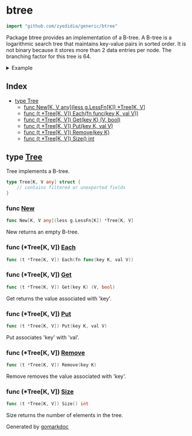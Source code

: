 <!-- Code generated by gomarkdoc. DO NOT EDIT -->

# btree

```go
import "github.com/zyedidia/generic/btree"
```

Package btree provides an implementation of a B\-tree\. A B\-tree is a logarithmic search tree that maintains key\-value pairs in sorted order\. It is not binary because it stores more than 2 data entries per node\. The branching factor for this tree is 64\.

<details><summary>Example</summary>
<p>

```go
package main

import (
	"fmt"
	g "github.com/zyedidia/generic"
	"github.com/zyedidia/generic/btree"
)

func main() {
	tree := btree.New[int, string](g.Less[int])

	tree.Put(42, "foo")
	tree.Put(-10, "bar")
	tree.Put(0, "baz")

	tree.Each(func(key int, val string) {
		fmt.Println(key, val)
	})

}
```

#### Output

```
-10 bar
0 baz
42 foo
```

</p>
</details>

## Index

- [type Tree](<#type-tree>)
  - [func New[K, V any](less g.LessFn[K]) *Tree[K, V]](<#func-new>)
  - [func (t *Tree[K, V]) Each(fn func(key K, val V))](<#func-treek-v-each>)
  - [func (t *Tree[K, V]) Get(key K) (V, bool)](<#func-treek-v-get>)
  - [func (t *Tree[K, V]) Put(key K, val V)](<#func-treek-v-put>)
  - [func (t *Tree[K, V]) Remove(key K)](<#func-treek-v-remove>)
  - [func (t *Tree[K, V]) Size() int](<#func-treek-v-size>)


## type [Tree](<https://github.com/zyedidia/generic/blob/master/btree/btree.go#L18-L24>)

Tree implements a B\-tree\.

```go
type Tree[K, V any] struct {
    // contains filtered or unexported fields
}
```

### func [New](<https://github.com/zyedidia/generic/blob/master/btree/btree.go#L39>)

```go
func New[K, V any](less g.LessFn[K]) *Tree[K, V]
```

New returns an empty B\-tree\.

### func \(\*Tree\[K\, V\]\) [Each](<https://github.com/zyedidia/generic/blob/master/btree/btree.go#L171>)

```go
func (t *Tree[K, V]) Each(fn func(key K, val V))
```

### func \(\*Tree\[K\, V\]\) [Get](<https://github.com/zyedidia/generic/blob/master/btree/btree.go#L52>)

```go
func (t *Tree[K, V]) Get(key K) (V, bool)
```

Get returns the value associated with 'key'\.

### func \(\*Tree\[K\, V\]\) [Put](<https://github.com/zyedidia/generic/blob/master/btree/btree.go#L79>)

```go
func (t *Tree[K, V]) Put(key K, val V)
```

Put associates 'key' with 'val'\.

### func \(\*Tree\[K\, V\]\) [Remove](<https://github.com/zyedidia/generic/blob/master/btree/btree.go#L102>)

```go
func (t *Tree[K, V]) Remove(key K)
```

Remove removes the value associated with 'key'\.

### func \(\*Tree\[K\, V\]\) [Size](<https://github.com/zyedidia/generic/blob/master/btree/btree.go#L47>)

```go
func (t *Tree[K, V]) Size() int
```

Size returns the number of elements in the tree\.



Generated by [gomarkdoc](<https://github.com/princjef/gomarkdoc>)
